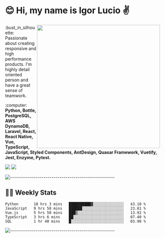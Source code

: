 # :blush: Hi, my name is Igor Lucio :v:

<img src="https://github-readme-stats.vercel.app/api?username=iguit0&show_icons=true&count_private=true&theme=tokyonight" min-width="400px" max-width="400px" width="400px" align="right" />

<p align="left"> 
  :bust_in_silhouette: Passionate about creating responsive and high performance products.
  I'm highly detail oriented person and have a great sense of teamwork.
</p>

<p align="left">
  :computer: <strong>Python, Bottle, PostgreSQL, AWS DynamoDB, Laravel, React, React Native, Vue, TypeScript, JavaScript, Styled Components, AntDesign, Quasar Framework, Vuetify, Jest, Enzyme, Pytest.</strong>
</p>

<p align="left">
  <a href="https://www.linkedin.com/in/igor-lucio-alves" target="_blank" rel="noopener noreferrer" alt="Linkedin">
  <img src="https://img.shields.io/badge/LinkedIn-0077B5?style=for-the-badge&logo=linkedin&logoColor=white" /></a>

  <a href="https://t.me/iguit0" target="_blank" rel="noopener noreferrer" alt="Telegram">
  <img src="https://img.shields.io/badge/Telegram-2CA5E0?style=for-the-badge&logo=telegram&logoColor=white" /></a>
</p>

![-----------------------------------------------------](https://raw.githubusercontent.com/andreasbm/readme/master/assets/lines/aqua.png)

## :man_technologist: Weekly Stats
<!--START_SECTION:waka-->
```text
Python       18 hrs 3 mins   ██████████▓░░░░░░░░░░░░░░   43.10 % 
JavaScript   9 hrs 58 mins   ██████░░░░░░░░░░░░░░░░░░░   23.81 % 
Vue.js       5 hrs 50 mins   ███▒░░░░░░░░░░░░░░░░░░░░░   13.92 % 
TypeScript   3 hrs 6 mins    ██░░░░░░░░░░░░░░░░░░░░░░░   07.40 % 
SQL          1 hr 40 mins    █░░░░░░░░░░░░░░░░░░░░░░░░   03.98 % 
```
<!--END_SECTION:waka-->
![-----------------------------------------------------](https://raw.githubusercontent.com/andreasbm/readme/master/assets/lines/aqua.png)

